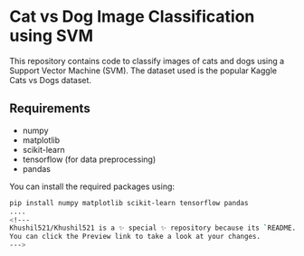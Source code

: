 # Cat vs Dog Image Classification using SVM

This repository contains code to classify images of cats and dogs using a Support Vector Machine (SVM). The dataset used is the popular Kaggle Cats vs Dogs dataset. 

## Requirements

- numpy
- matplotlib
- scikit-learn
- tensorflow (for data preprocessing)
- pandas

You can install the required packages using:

```bash
pip install numpy matplotlib scikit-learn tensorflow pandas
....
<!---
Khushil521/Khushil521 is a ✨ special ✨ repository because its `README.md` (this file) appears on your GitHub profile.
You can click the Preview link to take a look at your changes.
--->
